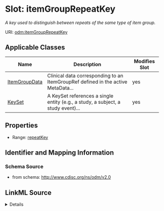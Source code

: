 # Slot: itemGroupRepeatKey


_A key used to distinguish between repeats of the same type of item group._



URI: [odm:itemGroupRepeatKey](http://www.cdisc.org/ns/odm/v2.0/itemGroupRepeatKey)



<!-- no inheritance hierarchy -->




## Applicable Classes

| Name | Description | Modifies Slot |
| --- | --- | --- |
[ItemGroupData](ItemGroupData.md) | Clinical data corresponding to an ItemGroupRef defined in the active MetaData... |  yes  |
[KeySet](KeySet.md) | A KeySet references a single entity (e.g., a study, a subject, a study event)... |  yes  |







## Properties

* Range: [repeatKey](repeatKey.md)





## Identifier and Mapping Information







### Schema Source


* from schema: http://www.cdisc.org/ns/odm/v2.0




## LinkML Source

<details>
```yaml
name: itemGroupRepeatKey
description: A key used to distinguish between repeats of the same type of item group.
from_schema: http://www.cdisc.org/ns/odm/v2.0
rank: 1000
alias: itemGroupRepeatKey
domain_of:
- ItemGroupData
- KeySet
range: repeatKey

```
</details>